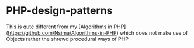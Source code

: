 PHP-design-patterns
===================

This is qute different from my [Algorithms in PHP] (https://github.com/Nsima/Algorithms-in-PHP) which does not make use of Objects rather the shrewd procedural ways of PHP
